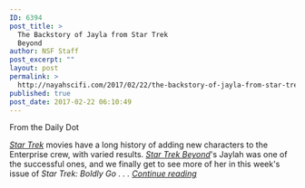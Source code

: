 ```yaml
---
ID: 6394
post_title: >
  The Backstory of Jayla from Star Trek
  Beyond
author: NSF Staff
post_excerpt: ""
layout: post
permalink: >
  http://nayahscifi.com/2017/02/22/the-backstory-of-jayla-from-star-trek-beyond/
published: true
post_date: 2017-02-22 06:10:49
---
```

From the Daily Dot

<em><a class=" dd-link-internal" href="http://dailydot.com/tags/star-trek">Star Trek</a></em> movies have a long history of adding new characters to the Enterprise crew, with varied results. <em><a class=" dd-link-internal" href="http://dailydot.com/tags/star-trek-beyond">Star Trek Beyond</a></em>'s Jaylah was one of the successful ones, and we finally get to see more of her in this week's issue of <em>Star Trek: Boldly Go . . . <a href="http://www.dailydot.com/parsec/star-trek-beyond-jaylah-comic-backstory/?tw=dd">Continue reading</a></em>